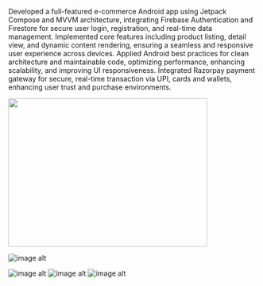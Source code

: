 Developed a full-featured e-commerce Android app using Jetpack Compose and MVVM architecture, integrating Firebase Authentication and Firestore for secure user login, registration, and real-time data management.
Implemented core features including product listing, detail view, and dynamic content rendering, ensuring a seamless and responsive user experience across devices.
Applied Android best practices for clean architecture and maintainable code, optimizing performance, enhancing scalability, and improving UI responsiveness.
Integrated Razorpay payment gateway for secure, real-time transaction via UPI, cards and wallets, enhancing user trust and purchase environments.

<img src="https://github.com/Deysdeveloper/EasyShop/blob/master/WhatsApp%20Image%20Aug%202%202025%20(1).jpeg?raw=true" width="400" height="300"/>

![image alt](https://github.com/Deysdeveloper/EasyShop/blob/master/WhatsApp%20Image%20Aug%202%202025%20(2).jpeg?raw=true)

![image alt](https://github.com/Deysdeveloper/EasyShop/blob/master/WhatsApp%20Image%20Aug%202%202025%20(1).jpeg?raw=true)
![image alt](https://github.com/Deysdeveloper/EasyShop/blob/master/WhatsApp%20Image%20Aug%202%202025%20(1).jpeg?raw=true)
![image alt](https://github.com/Deysdeveloper/EasyShop/blob/master/WhatsApp%20Image%20Aug%202%202025%20(1).jpeg?raw=true)


